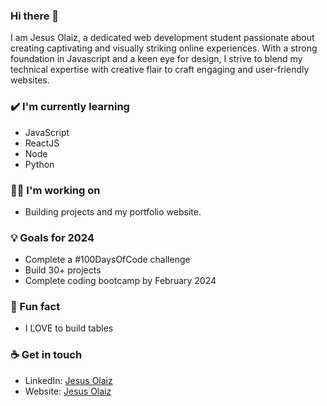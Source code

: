 ### Hi there 👋

I am Jesus Olaiz, a dedicated web development student passionate about creating captivating and visually striking online experiences. With a strong foundation in Javascript and a keen eye for design, I strive to blend my technical expertise with creative flair to craft engaging and user-friendly websites.

### ✔️ I'm currently learning
- JavaScript
- ReactJS
- Node
- Python

### 👩‍💻 I'm working on
- Building projects and my portfolio website. 

### 💡 Goals for 2024
- Complete a #100DaysOfCode challenge
- Build 30+ projects 
- Complete coding bootcamp by February 2024

### 🌴 Fun fact 
- I LOVE to build tables

### ☕ Get in touch
- LinkedIn: <a href = "https://www.linkedin.com/in/jesus-olaiz/">Jesus Olaiz</a>
- Website: <a href = "https://www.jesusolaiz.com">Jesus Olaiz</a>
<br>
<br>

